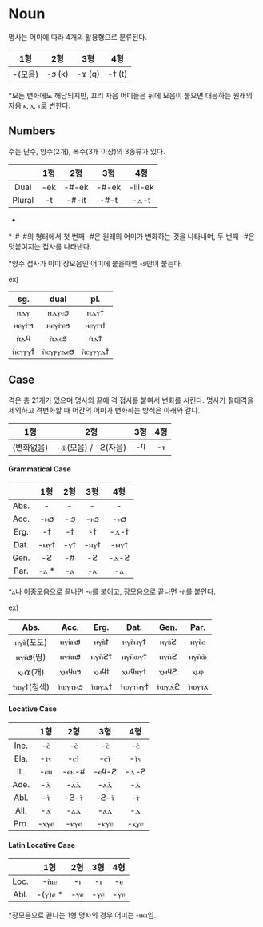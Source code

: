 # Noun



명사는 어미에 따라 4개의 활용형으로 분류된다.

|   1형   |  2형   |  3형   |  4형   |
| :-----: | :----: | :----: | :----: |
| -(모음) | -ϧ (k) | -ϫ (q) | -ϯ (t) |

*모든 변화에도 해당되지만, 꼬리 자음 어미들은 뒤에 모음이 붙으면 대응하는 원래의 자음 ⲕ, ⲭ, ⲧ로 변한다.



## Numbers



수는 단수, 양수(2개), 복수(3개 이상)의 3종류가 있다.

|        | 1형  |  2형  |  3형  |   4형   |
| :----: | :--: | :---: | :---: | :-----: |
|  Dual  | -ek  | -#-ek | -#-ek | -lli-ek |
| Plural |  -t  | -#-it | -#-t  |  -ⲇ-t   |

*

*-#-#의 형태에서 첫 번째 -#은 원래의 어미가 변화하는 것을 나타내며, 두 번째 -#은 덧붙여지는 접사를 나타낸다.

*양수 접사가 이미 장모음인 어미에 붙을때엔 -ϧ만이 붙는다.



ex)

|  sg.   |   dual   |   pl.   |
| :----: | :------: | :-----: |
|  ⲏⲇⲩ   |  ⲏⲇⲩⲉϧ   |  ⲏⲇⲩϯ   |
| ⲏⲉⲩⲅ̀ϧ  |  ⲏⲉⲩⲅ̀ⲉϧ  | ⲏⲉⲩⲅ̀ⲓϯ  |
|  ⲡ̀ⲇϥ   |   ⲡ̀ⲇⲉϧ   |   ⲡ̀ⲇϯ   |
| ⲏ̀ⲥⲩⲣⲩϯ | ⲏ̀ⲥⲩⲣⲩⲇⲉϧ | ⲏ̀ⲥⲩⲣⲩⲇϯ |



## Case



격은 총 21개가 있으며 명사의 끝에 격 접사를 붙여서 변화를 시킨다. 명사가 절대격을 제외하고 격변화할 때 어간의 어미가 변화하는 방식은 아래와 같다.

|    1형     |         2형         | 3형  | 4형  |
| :--------: | :-----------------: | :--: | :--: |
| (변화없음) | -ⲱ̄(모음) / -ϩ(자음) |  -ϥ  |  -ⲧ  |



#### Grammatical Case

|      | 1형  | 2형  | 3형  | 4형  |
| :--: | :--: | :--: | :--: | :--: |
| Abs. |  -   |  -   |  -   |  -   |
| Acc. | -ⲙϧ  | -ⲓϧ  | -ⲛϧ  | -ⲙϧ  |
| Erg. |  -ϯ  |  -ϯ  |  -ϯ  | -ⲇ-ϯ |
| Dat. | -ⲙⲩϯ | -ⲩϯ  | -ⲛⲩϯ | -ⲙⲩϯ |
| Gen. |  -ϩ  |  -#  |  -ϩ  | -ⲇ-ϩ |
| Par. | -ⲁ * |  -ⲁ  |  -ⲁ  |  -ⲁ  |

*ⲁ나 이중모음으로 끝나면 -ⲉ를 붙이고, 장모음으로 끝나면 -ⲏ̀를 붙인다.



ex)

|    Abs.    |  Acc.  | Erg.  |  Dat.   | Gen.  | Par.  |
| :--------: | :----: | :---: | :-----: | :---: | :---: |
| ⲏⲩⲃ̀(포도)  | ⲏⲩⲃ̀ⲙϧ  | ⲏⲩⲃ̀ϯ  | ⲏⲩⲃ̀ⲙⲩϯ  | ⲏⲩⲃ̀ϩ  | ⲏⲩⲃ̀ⲉ  |
|  ⲛⲩⲛ̀ϧ(땅)  | ⲛⲩⲛ̀ⲛϧ  | ⲛⲩⲛ̀ϩϯ | ⲛⲩⲛ̀ⲱⲩϯ  | ⲛⲩⲛ̀ϩ  | ⲛⲩⲛ̀ⲱ̀  |
|  ⲭⲙϫ(개)   | ⲭⲙϥⲛϧ  | ⲭⲙϥϯ  | ⲭⲙϥⲛⲩϯ  | ⲭⲙϥϩ  |  ⲭⲙⲣ̀  |
| ⲧ̀ⲱⲩϯ(청색) | ⲧ̀ⲱⲩⲧⲙϧ | ⲧ̀ⲱⲩⲇϯ | ⲧ̀ⲱⲩⲧⲙⲩϯ | ⲧ̀ⲱⲩⲇϩ | ⲧ̀ⲱⲩⲧⲁ |



#### Locative Case

|      | 1형  |  2형  |  3형  | 4형  |
| :--: | :--: | :---: | :---: | :--: |
| Ine. |  -ⲥ̀  |  -ⲥ̀   |  -ⲥ̀   |  -ⲥ̀  |
| Ela. | -ⲧ̀ⲋ  |  -ⲥⲧ̀  |  -ⲥⲧ̀  | -ⲧ̀ⲋ  |
| Ill. | -ⲉⲛ  | -ⲉⲛ-# | -ⲉϥ-ϩ | -ⲇ-ϩ |
| Ade. |  -ⲇ̀  |  -ⲁⲇ̀  |  -ⲁⲇ̀  |  -ⲇ̀  |
| Abl. |  -ⲧ̀  | -ϩ-ⲧ̀  | -ϩ-ⲧ̀  |  -ⲧ̀  |
| All. |  -ⲇ  |  -ⲁⲇ  |  -ⲁⲇ  |  -ⲇ  |
| Pro. | -ⲭⲩⲉ | -ⲕⲩⲉ  | -ⲕⲩⲉ  | -ⲭⲩⲉ |



#### Latin Locative Case

|      |   1형   | 2형  | 3형  | 4형  |
| :--: | :-----: | :--: | :--: | :--: |
| Loc. |  -ⲏ̀ⲓⲉ   |  -ⲓ  |  -ⲓ  |  -ⲉ  |
| Abl. | -(ⲩ)ⲉ * | -ⲩⲉ  | -ⲩⲉ  | -ⲩⲉ  |

*장모음으로 끝나는 1형 명사의 경우 어미는 -ⲏⲉⲓ임.
